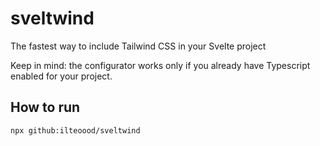 # sveltwind
The fastest way to include Tailwind CSS in your Svelte project

Keep in mind: the configurator works only if you already have Typescript enabled for your project.


## How to run

```
npx github:ilteoood/sveltwind
```
